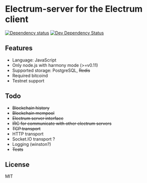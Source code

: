 Electrum-server for the Electrum client
=======================================

[![Dependency status](https://david-dm.org/fanatid/electrumjs-server/status.png)](https://david-dm.org/fanatid/electrumjs-server#info=dependencies&view=table) [![Dev Dependency Status](https://david-dm.org/fanatid/electrumjs-server/dev-status.png)](https://david-dm.org/fanatid/electrumjs-server#info=devDependencies&view=table)

Features
--------

  * Language: JavaScript
  * Only node.js with harmony mode (>=v0.11)
  * Supported storage: PostgreSQL, <s>Redis</s>
  * Required bitcoind
  * Testnet support

Todo
----

  * <s>Blockchain history</s>
  * <s>Blockchain mempool</s>
  * <s>Electrum server interface</s>
  * <s>IRC for communicate with other electrum servers</s>
  * <s>TCP transport</s>
  * HTTP transport
  * Socket.IO transport ?
  * Logging (winston?)
  * <s>Tests</s>

License
-------

MIT
